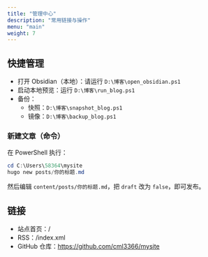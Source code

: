 ```yaml
---
title: "管理中心"
description: "常用链接与操作"
menu: "main"
weight: 7
---
```


## 快捷管理

- 打开 Obsidian（本地）：请运行 `D:\博客\open_obsidian.ps1`
- 启动本地预览：运行 `D:\博客\run_blog.ps1`
- 备份：
  - 快照：`D:\博客\snapshot_blog.ps1`
  - 镜像：`D:\博客\backup_blog.ps1`

### 新建文章（命令）

在 PowerShell 执行：

```powershell
cd C:\Users\58364\mysite
hugo new posts/你的标题.md
```

然后编辑 `content/posts/你的标题.md`，把 `draft` 改为 `false`，即可发布。

## 链接

- 站点首页：/
- RSS：/index.xml
- GitHub 仓库：https://github.com/cml3366/mysite
